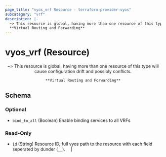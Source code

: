 ```yaml
---
page_title: "vyos_vrf Resource - terraform-provider-vyos"
subcategory: "vrf"
description: |-
  ~> This resource is global, having more than one resource of this type will cause configuration drift and possibly conflicts.
  **Virtual Routing and Forwarding**
---
```


# vyos_vrf (Resource)
<center>

~> This resource is global, having more than one resource of this type will cause configuration drift and possibly conflicts.

	**Virtual Routing and Forwarding**


</center>

## Schema

### Optional

- `bind_to_all` (Boolean) Enable binding services to all VRFs

### Read-Only

- `id` (String) Resource ID, full vyos path to the resource with each field seperated by dunder (`__`).  &emsp;|
